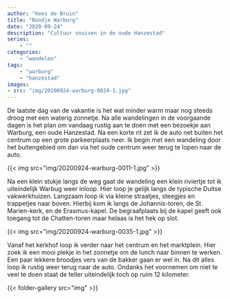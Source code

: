```yaml
---
author: "Kees de Bruin"
title: "Rondje Warburg"
date: "2020-09-24"
description: "Cultuur snuiven in de oude Hanzestad"
series:
    - ""
categories:
    - "wandelen"
tags:
    - "warburg"
    - "hanzestad"
images:
- src: "img/20200924-warburg-0024-1.jpg"
---
```


De laatste dag van de vakantie is het wat minder warm maar nog steeds droog met een waterig zonnetje. Na alle wandelingen in de voorgaande dagen is het plan om vandaag rustig aan te doen met een bezoekje aan Warburg, een oude Hanzestad. Na een korte rit zet ik de auto net buiten het centrum op een grote parkeerplaats neer. Ik begin met een wandeling door het buitengebied om dan via het oude centrum weer terug te lopen naar de auto.

{{< img src="img/20200924-warburg-0011-1.jpg" >}}

Na een klein stukje langs de weg gaat de wandeling een klein riviertje tot ik uiteindelijk Warbug weer inloop. Hier loop je gelijk langs de typische Duitse vakwerkhuizen. Langzaam loop ik via kleine straatjes, steegjes en trappetjes naar boven. Hierbij kom ik langs de Johannis-toren, de St. Marien-kerk, en de Erasmus-kapel. De begraafplaats bij de kapel geeft ook toegang tot de Chatten-toren maar helaas is het hek op slot.

{{< img src="img/20200924-warburg-0035-1.jpg" >}}

Vanaf het kerkhof loop ik verder naar het centrum en het marktplein. Hier zoek ik een mooi plekje in het zonnetje om de lunch naar binnen te werken. Een paar lekkere broodjes vers van de bakker gaan er wel in. Na dit alles loop ik rustig weer terug naar de auto. Ondanks het voornemen om niet te veel te doen staat de teller uiteindelijk toch op ruim 12 kilometer.

{{< folder-gallery src="img" >}}